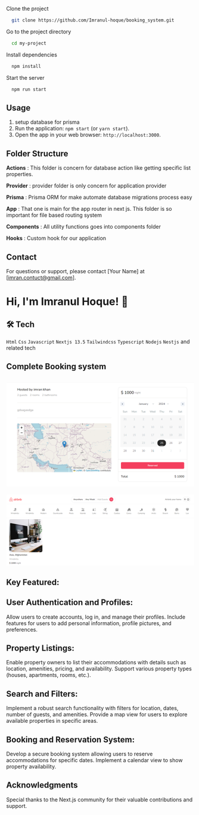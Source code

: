 Clone the project

```bash
  git clone https://github.com/Imranul-hoque/booking_system.git
```

Go to the project directory

```bash
  cd my-project
```

Install dependencies

```bash
  npm install
```

Start the server

```bash
  npm run start
```



## Usage
1. setup database for prisma
2. Run the application: `npm start` (or `yarn start`).
3. Open the app in your web browser: `http://localhost:3000`.


## Folder Structure

**Actions** : This folder is concern for database action like getting specific list properties.

**Provider** : provider folder is only concern for application provider

**Prisma** : Prisma ORM for make automate database migrations process easy

**App** : That one is main for the app router in next js. This folder is so important for file based routing system

**Components** : All utility functions goes into components folder

**Hooks** : Custom hook for our application




## Contact

For questions or support, please contact [Your Name] at [imran.contuct@gmail.com].

# Hi, I'm Imranul Hoque! 👋


## 🛠 Tech
`Html` `Css` `Javascript` `Nextjs 13.5` `Tailwindcss` `Typescript` `Nodejs` `Nestjs` and related tech


## Complete Booking system

![Banner](./images/airbnb1.png)
---
![Bannne2](./images/airbnb2.png)

## Key Featured:

## User Authentication and Profiles:
Allow users to create accounts, log in, and manage their profiles.
Include features for users to add personal information, profile pictures, and preferences.

## Property Listings:
Enable property owners to list their accommodations with details such as location, amenities, pricing, and availability.
Support various property types (houses, apartments, rooms, etc.).

## Search and Filters:
Implement a robust search functionality with filters for location, dates, number of guests, and amenities.
Provide a map view for users to explore available properties in specific areas.

## Booking and Reservation System:
Develop a secure booking system allowing users to reserve accommodations for specific dates.
Implement a calendar view to show property availability.

## Acknowledgments
Special thanks to the Next.js community for their valuable contributions and support.


